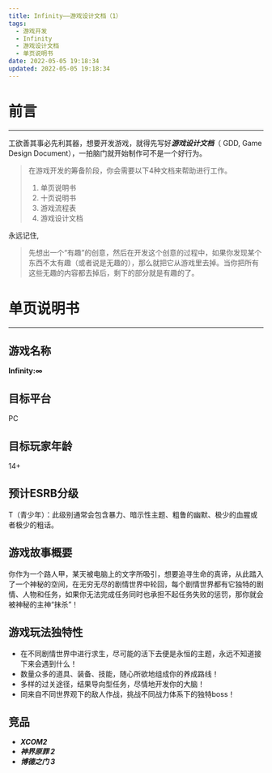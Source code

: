 ```yaml
---
title: Infinity——游戏设计文档（1）
tags:
  - 游戏开发
  - Infinity
  - 游戏设计文档
  - 单页说明书
date: 2022-05-05 19:18:34
updated: 2022-05-05 19:18:34
---
```


# 前言
---
工欲善其事必先利其器，想要开发游戏，就得先写好***游戏设计文档***（ GDD, Game Design Document），一拍脑门就开始制作可不是一个好行为。

>在游戏开发的筹备阶段，你会需要以下4种文档来帮助进行工作。
>1. 单页说明书
>2. 十页说明书
>3. 游戏流程表
>4. 游戏设计文档

永远记住,
> 先想出一个“有趣”的创意，然后在开发这个创意的过程中，如果你发现某个东西不太有趣（或者说是无趣的），那么就把它从游戏里去掉。当你把所有这些无趣的内容都去掉后，剩下的部分就是有趣的了。

<!--more-->
# 单页说明书
---
## 游戏名称
**Infinity:∞**

## 目标平台
PC

## 目标玩家年龄
14+

## 预计ESRB分级
T（青少年）：此级别通常会包含暴力、暗示性主题、粗鲁的幽默、极少的血腥或者极少的粗话。

## 游戏故事概要
你作为一个路人甲，某天被电脑上的文字所吸引，想要追寻生命的真谛，从此踏入了一个神秘的空间，在无穷无尽的剧情世界中轮回，每个剧情世界都有它独特的剧情、人物和任务，如果你无法完成任务同时也承担不起任务失败的惩罚，那你就会被神秘的主神“抹杀”！

## 游戏玩法独特性
- 在不同剧情世界中进行求生，尽可能的活下去便是永恒的主题，永远不知道接下来会遇到什么！
- 数量众多的道具、装备、技能，随心所欲地组成你的养成路线！
- 多样的过关途径，结果导向型任务，尽情地开发你的大脑！
- 同来自不同世界观下的敌人作战，挑战不同战力体系下的独特boss！

## 竞品
- ***XCOM2***
- ***神界原罪 2***
- ***博德之门 3***
